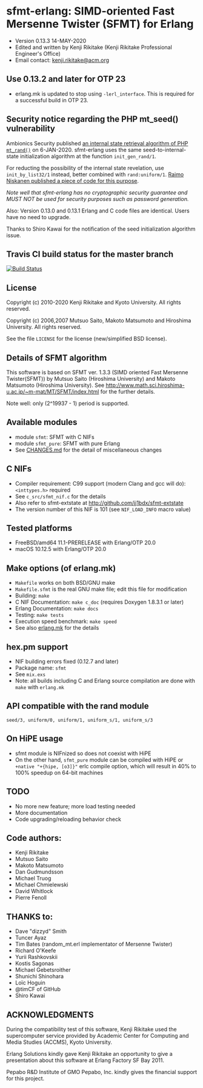 [//]: # (-*- coding: utf-8 -*-)

# sfmt-erlang: SIMD-oriented Fast Mersenne Twister (SFMT) for Erlang

* Version 0.13.3 14-MAY-2020
* Edited and written by Kenji Rikitake (Kenji Rikitake Professional Engineer's Office)
* Email contact: <kenji.rikitake@acm.org>

## Use 0.13.2 and later for OTP 23

* erlang.mk is updated to stop using `-lerl_interface`. This is required for a successful build in OTP 23.

## Security notice regarding the PHP mt_seed() vulnerability

Ambionics Security published [an internal state retrieval algorithm of PHP `mt_rand()`](https://www.ambionics.io/blog/php-mt-rand-prediction) on 6-JAN-2020. sfmt-erlang uses the same seed-to-internal-state initialization algorithm at the function `init_gen_rand/1`.

For reducting the possibility of the internal state revelation, use `init_by_list32/1` instead, better combined with `rand:uniform/1`. [Raimo Niskanen published a piece of code for this purpose](http://erlang.org/pipermail/erlang-questions/2018-July/095875.html).

*Note well that sfmt-erlang has no cryptographic security guarantee and MUST NOT be used for security purposes such as password generation.*

Also: Version 0.13.0 and 0.13.1 Erlang and C code files are identical. Users have no need to upgrade.

Thanks to Shiro Kawai for the notification of the seed initialization algorithm issue. 

## Travis CI build status for the master branch

[![Build Status](https://travis-ci.org/jj1bdx/sfmt-erlang.svg?branch=master)](https://travis-ci.org/jj1bdx/sfmt-erlang)

## License

Copyright (c) 2010-2020 Kenji Rikitake and Kyoto University. All rights
reserved.

Copyright (c) 2006,2007 Mutsuo Saito, Makoto Matsumoto and Hiroshima
University. All rights reserved.

See the file `LICENSE` for the license (new/simplified BSD license).

## Details of SFMT algorithm

This software is based on SFMT ver. 1.3.3 (SIMD oriented Fast Mersenne
Twister(SFMT)) by Mutsuo Saito (Hiroshima University) and Makoto Matsumoto
(Hiroshima University). See
<http://www.math.sci.hiroshima-u.ac.jp/~m-mat/MT/SFMT/index.html> for the further details.

Note well: only (2^19937 - 1) period is supported.

## Available modules

* module `sfmt`: SFMT with C NIFs
* module `sfmt_pure`: SFMT with pure Erlang
* See [CHANGES.md](https://github.com/jj1bdx/sfmt-erlang/blob/master/CHANGES.md) for the detail of miscellaneous changes

## C NIFs

* Compiler requirement: C99 support (modern Clang and gcc will do): `<inttypes.h>` required
* See `c_src/sfmt_nif.c` for the details
* Also refer to sfmt-extstate at <http://github.com/jj1bdx/sfmt-extstate>
* The version number of this NIF is 101 (see `NIF_LOAD_INFO` macro value)

## Tested platforms

* FreeBSD/amd64 11.1-PRERELEASE with Erlang/OTP 20.0
* macOS 10.12.5 with Erlang/OTP 20.0

## Make options (of erlang.mk)

* `Makefile` works on both BSD/GNU make
* `Makefile.sfmt` is the real GNU make file; edit this file for modification
* Building: `make`
* C NIF Documentation: `make c_doc` (requires Doxygen 1.8.3.1 or later)
* Erlang Documentation: `make docs`
* Testing: `make tests`
* Execution speed benchmark: `make speed`
* See also [erlang.mk](https://github.com/extend/erlang.mk) for the details

## hex.pm support

* NIF building errors fixed (0.12.7 and later)
* Package name: `sfmt`
* See `mix.exs`
* Note: all builds including C and Erlang source compilation are done with `make` with `erlang.mk`

## API compatible with the rand module

    seed/3, uniform/0, uniform/1, uniform_s/1, uniform_s/3 

## On HiPE usage

* sfmt module is NIFnized so does not coexist with HiPE
* On the other hand, `sfmt_pure` module can be compiled with HiPE or `+native "+{hipe, [o3]}"` erlc compile option, which will result in 40% to 100% speedup on 64-bit machines

## TODO

* No more new feature; more load testing needed
* More documentation
* Code upgrading/reloading behavior check

## Code authors:

* Kenji Rikitake
* Mutsuo Saito
* Makoto Matsumoto
* Dan Gudmundsson
* Michael Truog
* Michael Chmielewski
* David Whitlock
* Pierre Fenoll

## THANKS to:

* Dave "dizzyd" Smith
* Tuncer Ayaz
* Tim Bates (random\_mt.erl implementator of Mersenne Twister)
* Richard O'Keefe
* Yurii Rashkovskii
* Kostis Sagonas
* Michael Gebetsroither
* Shunichi Shinohara
* Loïc Hoguin
* @timCF of GitHub
* Shiro Kawai

## ACKNOWLEDGMENTS

During the compatibility test of this software, Kenji Rikitake
used the supercomputer service provided by Academic Center for
Computing and Media Studies (ACCMS), Kyoto University.

Erlang Solutions kindly gave Kenji Rikitake
an opportunity to give a presentation
about this software at Erlang Factory SF Bay 2011.

Pepabo R&D Institute of GMO Pepabo, Inc.
kindly gives the financial support for this project.
